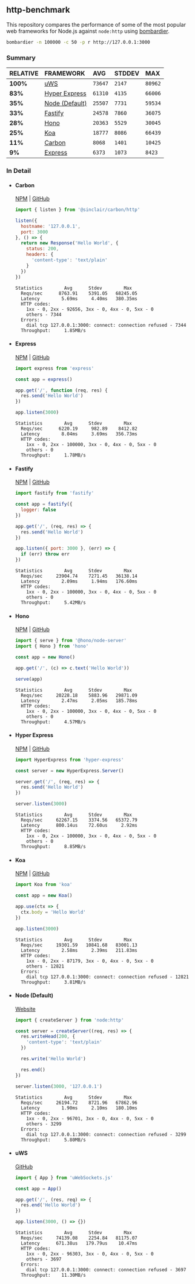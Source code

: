 ## http-benchmark

This repository compares the performance of some of the most popular web frameworks for Node.js against `node:http` using [bombardier](https://github.com/codesenberg/bombardier).

```bash
bombardier -n 100000 -c 50 -p r http://127.0.0.1:3000
```

### Summary

| RELATIVE | FRAMEWORK | AVG | STDDEV | MAX |
| :--- | :--- | :--- | :--- | :--- |
| **100%** | [uWS](#uws) | `73647` | `2147` | `80962` |
| **83%** | [Hyper Express](#hyper-express) | `61310` | `4135` | `66006` |
| **35%** | [Node (Default)](#node-default) | `25507` | `7731` | `59534` |
| **33%** | [Fastify](#fastify) | `24578` | `7860` | `36075` |
| **28%** | [Hono](#hono) | `20363` | `5529` | `30045` |
| **25%** | [Koa](#koa) | `18777` | `8086` | `66439` |
| **11%** | [Carbon](#carbon) | `8068` | `1401` | `10425` |
| **9%** | [Express](#express) | `6373` | `1073` | `8423` |


### In Detail

- #### Carbon
  [NPM](https://npmjs.com/@sinclair/carbon) | [GitHub](https://github.com/sinclairzx81/carbon)
  ```js
  import { listen } from '@sinclair/carbon/http'

  listen({
    hostname: '127.0.0.1',
    port: 3000
  }, () => {
    return new Response('Hello World', {
      status: 200,
      headers: {
        'content-type': 'text/plain'
      }
    })
  })
  ```

  ```
  Statistics        Avg      Stdev        Max
    Reqs/sec      8763.91    5391.05   68245.05
    Latency        5.69ms     4.40ms   380.35ms
    HTTP codes:
      1xx - 0, 2xx - 92656, 3xx - 0, 4xx - 0, 5xx - 0
      others - 7344
    Errors:
      dial tcp 127.0.0.1:3000: connect: connection refused - 7344
    Throughput:     1.85MB/s
  ```

- #### Express
  [NPM](https://npmjs.com/express) | [GitHub](https://github.com/expressjs/express)
  ```js
  import express from 'express'

  const app = express()

  app.get('/', function (req, res) {
    res.send('Hello World')
  })

  app.listen(3000)
  ```

  ```
  Statistics        Avg      Stdev        Max
    Reqs/sec      6220.19     982.89    8412.82
    Latency        8.04ms     3.69ms   356.73ms
    HTTP codes:
      1xx - 0, 2xx - 100000, 3xx - 0, 4xx - 0, 5xx - 0
      others - 0
    Throughput:     1.78MB/s
  ```

- #### Fastify
  [NPM](https://npmjs.com/fastify) | [GitHub](https://github.com/fastify/fastify)
  ```js
  import fastify from 'fastify'

  const app = fastify({
    logger: false
  })

  app.get('/', (req, res) => {
    res.send('Hello World')
  })

  app.listen({ port: 3000 }, (err) => {
    if (err) throw err
  })
  ```

  ```
  Statistics        Avg      Stdev        Max
    Reqs/sec     23904.74    7271.45   36138.14
    Latency        2.09ms     1.94ms   176.60ms
    HTTP codes:
      1xx - 0, 2xx - 100000, 3xx - 0, 4xx - 0, 5xx - 0
      others - 0
    Throughput:     5.42MB/s
  ```

- #### Hono
  [NPM](https://npmjs.com/hono) | [GitHub](https://github.com/honojs/hono)
  ```js
  import { serve } from '@hono/node-server'
  import { Hono } from 'hono'

  const app = new Hono()

  app.get('/', (c) => c.text('Hello World'))

  serve(app)
  ```

  ```
  Statistics        Avg      Stdev        Max
    Reqs/sec     20228.18    5883.96   29871.09
    Latency        2.47ms     2.05ms   185.78ms
    HTTP codes:
      1xx - 0, 2xx - 100000, 3xx - 0, 4xx - 0, 5xx - 0
      others - 0
    Throughput:     4.57MB/s
  ```

- #### Hyper Express
  [NPM](https://npmjs.com/hyper-express) | [GitHub](https://github.com/kartikk221/hyper-express)
  ```js
  import HyperExpress from 'hyper-express'

  const server = new HyperExpress.Server()

  server.get('/', (req, res) => {
    res.send('Hello World')
  })

  server.listen(3000)
  ```

  ```
  Statistics        Avg      Stdev        Max
    Reqs/sec     62267.15    3374.56   65372.79
    Latency      800.14us    72.60us     2.92ms
    HTTP codes:
      1xx - 0, 2xx - 100000, 3xx - 0, 4xx - 0, 5xx - 0
      others - 0
    Throughput:     8.85MB/s
  ```

- #### Koa
  [NPM](https://npmjs.com/koa) | [GitHub](https://github.com/koajs/koa)
  ```js
  import Koa from 'koa'

  const app = new Koa()

  app.use(ctx => {
    ctx.body = 'Hello World'
  })

  app.listen(3000)
  ```

  ```
  Statistics        Avg      Stdev        Max
    Reqs/sec     19301.59   10841.68   83001.13
    Latency        2.58ms     2.39ms   211.83ms
    HTTP codes:
      1xx - 0, 2xx - 87179, 3xx - 0, 4xx - 0, 5xx - 0
      others - 12821
    Errors:
      dial tcp 127.0.0.1:3000: connect: connection refused - 12821
    Throughput:     3.81MB/s
  ```

- #### Node (Default)
  [Website](https://nodejs.org/api/http.html)
  ```js
  import { createServer } from 'node:http'

  const server = createServer((req, res) => {
    res.writeHead(200, {
      'content-type': 'text/plain'
    })

    res.write('Hello World')

    res.end()
  })

  server.listen(3000, '127.0.0.1')
  ```

  ```
  Statistics        Avg      Stdev        Max
    Reqs/sec     26194.72    8721.96   67862.96
    Latency        1.90ms     2.10ms   180.10ms
    HTTP codes:
      1xx - 0, 2xx - 96701, 3xx - 0, 4xx - 0, 5xx - 0
      others - 3299
    Errors:
      dial tcp 127.0.0.1:3000: connect: connection refused - 3299
    Throughput:     5.80MB/s
  ```

- #### uWS
  [GitHub](https://github.com/uNetworking/uWebSockets.js)
  ```js
  import { App } from 'uWebSockets.js'

  const app = App()

  app.get('/', (res, req) => {
    res.end('Hello World')
  })

  app.listen(3000, () => {})
  ```

  ```
  Statistics        Avg      Stdev        Max
    Reqs/sec     74139.08    2254.84   81175.07
    Latency      671.38us   179.79us    10.47ms
    HTTP codes:
      1xx - 0, 2xx - 96303, 3xx - 0, 4xx - 0, 5xx - 0
      others - 3697
    Errors:
      dial tcp 127.0.0.1:3000: connect: connection refused - 3697
    Throughput:    11.30MB/s
  ```


